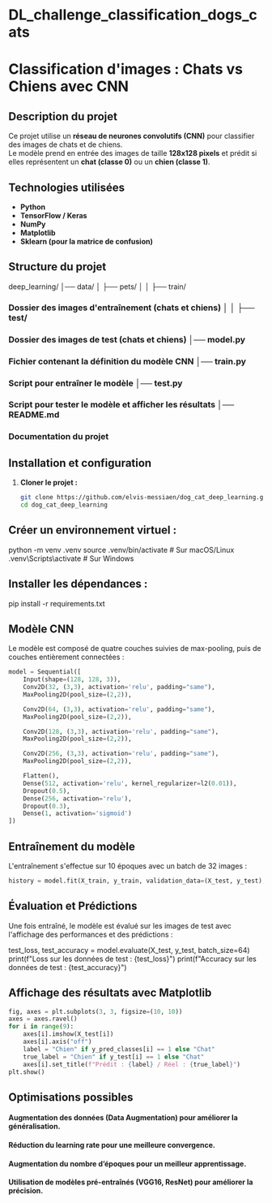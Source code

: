# DL_challenge_classification_dogs_cats
# **Classification d'images : Chats vs Chiens avec CNN**

## **Description du projet**
Ce projet utilise un **réseau de neurones convolutifs (CNN)** pour classifier des images de chats et de chiens.  
Le modèle prend en entrée des images de taille **128x128 pixels** et prédit si elles représentent un **chat (classe 0)** ou un **chien (classe 1)**.

## **Technologies utilisées**
- **Python**  
- **TensorFlow / Keras**  
- **NumPy**  
- **Matplotlib**  
- **Sklearn (pour la matrice de confusion)**  

## **Structure du projet**


deep_learning/ │── data/ │ ├── pets/ │ │ ├── train/ 
### Dossier des images d'entraînement (chats et chiens) │ │ ├── test/ 
### Dossier des images de test (chats et chiens) │── model.py  
### Fichier contenant la définition du modèle CNN │── train.py  
### Script pour entraîner le modèle │── test.py  
### Script pour tester le modèle et afficher les résultats │── README.md  
### Documentation du projet


## **Installation et configuration**
1. **Cloner le projet :**  
   ```bash
   git clone https://github.com/elvis-messiaen/dog_cat_deep_learning.git
   cd dog_cat_deep_learning

## Créer un environnement virtuel :
python -m venv .venv
source .venv/bin/activate  # Sur macOS/Linux
.venv\Scripts\activate     # Sur Windows

## Installer les dépendances :
pip install -r requirements.txt

## Modèle CNN
Le modèle est composé de quatre couches suivies de max-pooling, puis de couches entièrement connectées :

```python
model = Sequential([
    Input(shape=(128, 128, 3)),  
    Conv2D(32, (3,3), activation='relu', padding="same"),
    MaxPooling2D(pool_size=(2,2)),

    Conv2D(64, (3,3), activation='relu', padding="same"),
    MaxPooling2D(pool_size=(2,2)),

    Conv2D(128, (3,3), activation='relu', padding="same"),
    MaxPooling2D(pool_size=(2,2)),

    Conv2D(256, (3,3), activation='relu', padding="same"),
    MaxPooling2D(pool_size=(2,2)),

    Flatten(),
    Dense(512, activation='relu', kernel_regularizer=l2(0.01)),
    Dropout(0.5),
    Dense(256, activation='relu'),
    Dropout(0.3),
    Dense(1, activation='sigmoid')
])
```

## Entraînement du modèle
L'entraînement s'effectue sur 10 époques avec un batch de 32 images :
```python
history = model.fit(X_train, y_train, validation_data=(X_test, y_test), epochs=10, batch_size=32)
```

## Évaluation et Prédictions
Une fois entraîné, le modèle est évalué sur les images de test avec l'affichage des performances et des prédictions :

test_loss, test_accuracy = model.evaluate(X_test, y_test, batch_size=64)
print(f"Loss sur les données de test : {test_loss}")
print(f"Accuracy sur les données de test : {test_accuracy}")

## Affichage des résultats avec Matplotlib
```python
fig, axes = plt.subplots(3, 3, figsize=(10, 10))
axes = axes.ravel()
for i in range(9):
    axes[i].imshow(X_test[i])
    axes[i].axis("off")
    label = "Chien" if y_pred_classes[i] == 1 else "Chat"
    true_label = "Chien" if y_test[i] == 1 else "Chat"
    axes[i].set_title(f"Prédit : {label} / Réel : {true_label}")
plt.show()
```

## Optimisations possibles

#### Augmentation des données (Data Augmentation) pour améliorer la généralisation.
#### Réduction du learning rate pour une meilleure convergence.
#### Augmentation du nombre d’époques pour un meilleur apprentissage.
#### Utilisation de modèles pré-entraînés (VGG16, ResNet) pour améliorer la précision.
